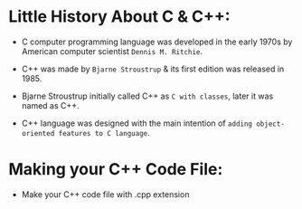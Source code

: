 # Little History About C & C++:


* C computer programming language was developed in the early 1970s by American computer scientist `Dennis M. Ritchie`. 

* C++ was made by `Bjarne Stroustrup` & its first edition was released in 1985. 

* Bjarne Stroustrup initially called C++ as `C with classes`, later it was named as C++. 

* C++ language was designed with the main intention of `adding object-oriented features to C language`. 


# Making your C++ Code File: 


* Make your C++ code file with .cpp extension

